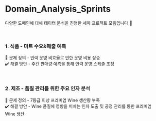 # Domain_Analysis_Sprints
다양한 도메인에 대해 데이터 분석을 진행한 세미 프로젝트 모음입니다 🐳

<br>

### 1. 식품 - 마트 수요&매출 예측
🔎 문제 정의 - 인력 운영 비효율로 인한 운영 비용 상승 <br>
✔️ 해결 방안 - 주간 판매량 예측을 통해 인력 운영 스케줄 조정

<br>

### 2. 제조 - 품질 관리를 위한 주요 인자 분석
🔎 문제 정의 - 7등급 이상 프리미엄 Wine 생산량 부족 <br>
✔️ 해결 방안 - Wine 품질에 영향을 미치는 인자 도출 및 공정 관리를 통한 프리미엄 Wine 생산
